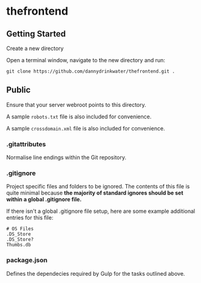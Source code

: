 # thefrontend


## Getting Started

Create a new directory

Open a terminal window, navigate to the new directory and run:

`git clone https://github.com/dannydrinkwater/thefrontend.git .`

## Public

Ensure that your server webroot points to this directory.

A sample `robots.txt` file is also included for convenience.

A sample `crossdomain.xml` file is also included for convenience.
### .gitattributes

Normalise line endings within the Git repository.

### .gitignore

Project specific files and folders to be ignored. The contents of this file is quite minimal because **the majority of standard ignores should be set within a global .gitignore file.**

If there isn't a global .gitignore file setup, here are some example additional entries for this file:

    # OS Files
    .DS_Store
    .DS_Store?
    Thumbs.db

### package.json

Defines the dependecies required by Gulp for the tasks outlined above.